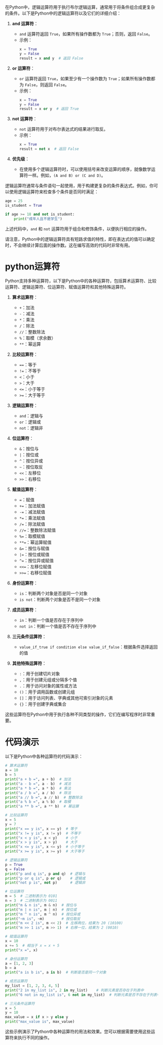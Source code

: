 在Python中，逻辑运算符用于执行布尔逻辑运算，通常用于将条件组合成更复杂的条件。以下是Python中的逻辑运算符以及它们的详细介绍：

1. **and 运算符**：
   - `and` 运算符返回 `True`，如果所有操作数都为 `True`；否则，返回 `False`。
   - 示例：
     ```python
     x = True
     y = False
     result = x and y  # 返回 False
     ```

2. **or 运算符**：
   - `or` 运算符返回 `True`，如果至少有一个操作数为 `True`；如果所有操作数都为 `False`，则返回 `False`。
   - 示例：
     ```python
     x = True
     y = False
     result = x or y  # 返回 True
     ```

3. **not 运算符**：
   - `not` 运算符用于对布尔表达式的结果进行取反。
   - 示例：
     ```python
     x = True
     result = not x  # 返回 False
     ```

4. **优先级**：
   - 在使用多个逻辑运算符时，可以使用括号来改变运算的顺序，就像数学运算符一样。例如，`(A and B) or (C and D)`。

逻辑运算符通常与条件语句一起使用，用于构建更复杂的条件表达式。例如，你可以使用逻辑运算符来检查多个条件是否同时满足：

```python
age = 25
is_student = True

if age >= 18 and not is_student:
    print("成年人且不是学生")
```

上述代码中，`and` 和 `not` 运算符用于组合和修饰条件，以便执行相应的操作。

请注意，Python中的逻辑运算符具有短路求值的特性，即在表达式的值可以确定时，不会继续计算后面的操作数。这在编写高效的代码时非常有用。

# python运算符
Python支持多种运算符，以下是Python中的各种运算符，包括算术运算符、比较运算符、逻辑运算符、位运算符、赋值运算符和其他特殊运算符。

1. **算术运算符**：
   - `+`：加法
   - `-`：减法
   - `*`：乘法
   - `/`：除法
   - `//`：整数除法
   - `%`：取模（求余数）
   - `**`：幂运算

2. **比较运算符**：
   - `==`：等于
   - `!=`：不等于
   - `<`：小于
   - `>`：大于
   - `<=`：小于等于
   - `>=`：大于等于

3. **逻辑运算符**：
   - `and`：逻辑与
   - `or`：逻辑或
   - `not`：逻辑非

4. **位运算符**：
   - `&`：按位与
   - `|`：按位或
   - `^`：按位异或
   - `~`：按位取反
   - `<<`：左移位
   - `>>`：右移位

5. **赋值运算符**：
   - `=`：赋值
   - `+=`：加法赋值
   - `-=`：减法赋值
   - `*=`：乘法赋值
   - `/=`：除法赋值
   - `//=`：整数除法赋值
   - `%=`：取模赋值
   - `**=`：幂运算赋值
   - `&=`：按位与赋值
   - `|=`：按位或赋值
   - `^=`：按位异或赋值
   - `<<=`：左移位赋值
   - `>>=`：右移位赋值

6. **身份运算符**：
   - `is`：判断两个对象是否是同一个对象
   - `is not`：判断两个对象是否不是同一个对象

7. **成员运算符**：
   - `in`：判断一个值是否存在于序列中
   - `not in`：判断一个值是否不存在于序列中

8. **三元条件运算符**：
   - `value_if_true if condition else value_if_false`：根据条件选择返回的值

9. **其他特殊运算符**：
   - `:`：用于创建切片对象
   - `,`：用于创建元组或分隔多个值
   - `.`：用于访问对象的属性或方法
   - `()`：用于调用函数或创建元组
   - `[]`：用于访问列表、字典或其他可索引对象的元素
   - `{}`：用于创建字典或集合

这些运算符在Python中用于执行各种不同类型的操作，它们在编写程序时非常重要。
# 代码演示
以下是Python中各种运算符的代码演示：

```python
# 算术运算符
a = 10
b = 5
print("a + b =", a + b)  # 加法
print("a - b =", a - b)  # 减法
print("a * b =", a * b)  # 乘法
print("a / b =", a / b)  # 除法
print("a // b =", a // b)  # 整数除法
print("a % b =", a % b)  # 取模
print("a ** b =", a ** b)  # 幂运算

# 比较运算符
x = 5
y = 7
print("x == y is", x == y)  # 等于
print("x != y is", x != y)  # 不等于
print("x < y is", x < y)    # 小于
print("x > y is", x > y)    # 大于
print("x <= y is", x <= y)  # 小于等于
print("x >= y is", x >= y)  # 大于等于

# 逻辑运算符
p = True
q = False
print("p and q is", p and q)  # 逻辑与
print("p or q is", p or q)    # 逻辑或
print("not p is", not p)      # 逻辑非

# 位运算符
m = 5  # 二进制表示为 0101
n = 3  # 二进制表示为 0011
print("m & n is", m & n)  # 按位与
print("m | n is", m | n)  # 按位或
print("m ^ n is", m ^ n)  # 按位异或
print("~m is", ~m)        # 按位取反
print("m << 2 is", m << 2)  # 左移两位，结果为 20 (10100)
print("m >> 1 is", m >> 1)  # 右移一位，结果为 2 (0010)

# 赋值运算符
x = 10
x += 5  # 相当于 x = x + 5
print("x =", x)

# 身份运算符
a = [1, 2, 3]
b = a
print("a is b is", a is b)  # 判断是否是同一个对象

# 成员运算符
my_list = [1, 2, 3, 4, 5]
print("2 in my_list is", 2 in my_list)    # 判断元素是否存在于列表中
print("6 not in my_list is", 6 not in my_list)  # 判断元素是否不存在于列表中

# 三元条件运算符
x = 5
y = 10
max_value = x if x > y else y
print("max_value is", max_value)
```

这些示例演示了Python中各种运算符的用法和效果。您可以根据需要使用这些运算符来执行不同的操作。
